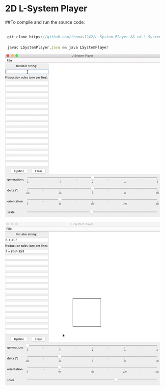 # 2D L-System Player

##To compile and run the source code:

```javascript

 git clone https://github.com/thomas1242/L-System-Player && cd L-System-Player

 javac LSystemPlayer.java && java LSystemPlayer

```

 ![alt tag](images/LSystemDemo.gif)
 
 ![alt tag](images/fractaldemo1.gif)


